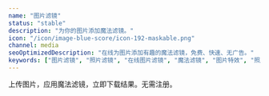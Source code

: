 ```yaml
---
name: "图片滤镜"
status: "stable"
description: "为你的图片添加魔法滤镜。"
icon: "/icon/image-blue-score/icon-192-maskable.png"
channel: media
seoOptimizedDescription: "在线为图片添加有趣的魔法滤镜，免费、快速、无广告。"
keywords: ["图片滤镜", "照片滤镜", "在线图片滤镜", "魔法滤镜", "图片特效", "照片特效", "图片编辑", "照片编辑"]
---
```


上传图片，应用魔法滤镜，立即下载结果。无需注册。 
